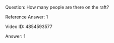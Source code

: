 Question: How many people are there on the raft?

Reference Answer: 1

Video ID: 4854593577

Answer: 1

